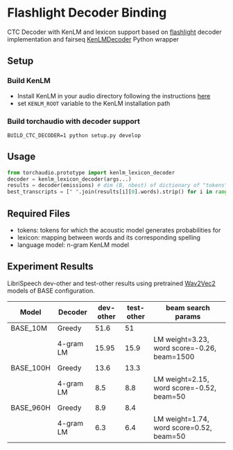 # Flashlight Decoder Binding
CTC Decoder with KenLM and lexicon support based on [flashlight](https://github.com/flashlight/flashlight) decoder implementation
and fairseq [KenLMDecoder](https://github.com/pytorch/fairseq/blob/fcca32258c8e8bcc9f9890bf4714fa2f96b6b3e1/examples/speech_recognition/new/decoders/flashlight_decoder.py#L53)
Python wrapper

## Setup
### Build KenLM
- Install KenLM in your audio directory following the instructions [here](https://github.com/kpu/kenlm#compiling)
- set `KENLM_ROOT` variable to the KenLM installation path
### Build torchaudio with decoder support
```
BUILD_CTC_DECODER=1 python setup.py develop
```

## Usage
```py
from torchaudio.prototype import kenlm_lexicon_decoder
decoder = kenlm_lexicon_decoder(args...)
results = decoder(emissions) # dim (B, nbest) of dictionary of "tokens", "score", "words" keys
best_transcripts = [" ".join(results[i][0].words).strip() for i in range(B)]
```

## Required Files
- tokens: tokens for which the acoustic model generates probabilities for
- lexicon: mapping between words and its corresponding spelling
- language model: n-gram KenLM model

## Experiment Results
LibriSpeech dev-other and test-other results using pretrained [Wav2Vec2](https://arxiv.org/pdf/2006.11477.pdf) models of
BASE configuration.

| Model       | Decoder    | dev-other   | test-other | beam search params                          |
| ----------- | ---------- | ----------- | ---------- |-------------------------------------------- |
| BASE_10M    | Greedy     | 51.6        | 51         |                                             |
|             | 4-gram LM  | 15.95       | 15.9       | LM weight=3.23, word score=-0.26, beam=1500 |
| BASE_100H   | Greedy     | 13.6        | 13.3       |                                             |
|             | 4-gram LM  | 8.5         | 8.8        | LM weight=2.15, word score=-0.52, beam=50   |
| BASE_960H   | Greedy     | 8.9         | 8.4        |                                             |
|             | 4-gram LM  | 6.3         | 6.4        | LM weight=1.74, word score=0.52, beam=50    |
